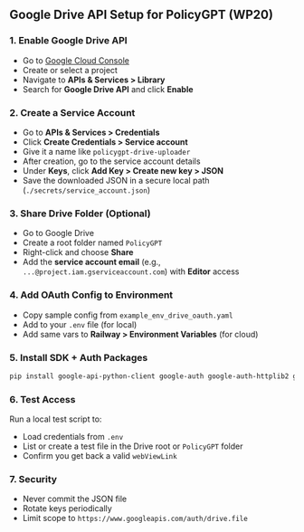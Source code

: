 ## Google Drive API Setup for PolicyGPT (WP20)

### 1. Enable Google Drive API
- Go to [Google Cloud Console](https://console.cloud.google.com/)
- Create or select a project
- Navigate to **APIs & Services > Library**
- Search for **Google Drive API** and click **Enable**

### 2. Create a Service Account
- Go to **APIs & Services > Credentials**
- Click **Create Credentials > Service account**
- Give it a name like `policygpt-drive-uploader`
- After creation, go to the service account details
- Under **Keys**, click **Add Key > Create new key > JSON**
- Save the downloaded JSON in a secure local path (`./secrets/service_account.json`)

### 3. Share Drive Folder (Optional)
- Go to Google Drive
- Create a root folder named `PolicyGPT`
- Right-click and choose **Share**
- Add the **service account email** (e.g., `...@project.iam.gserviceaccount.com`) with **Editor** access

### 4. Add OAuth Config to Environment
- Copy sample config from `example_env_drive_oauth.yaml`
- Add to your `.env` file (for local)
- Add same vars to **Railway > Environment Variables** (for cloud)

### 5. Install SDK + Auth Packages
```bash
pip install google-api-python-client google-auth google-auth-httplib2 google-auth-oauthlib
```

### 6. Test Access
Run a local test script to:
- Load credentials from `.env`
- List or create a test file in the Drive root or `PolicyGPT` folder
- Confirm you get back a valid `webViewLink`

### 7. Security
- Never commit the JSON file
- Rotate keys periodically
- Limit scope to `https://www.googleapis.com/auth/drive.file`